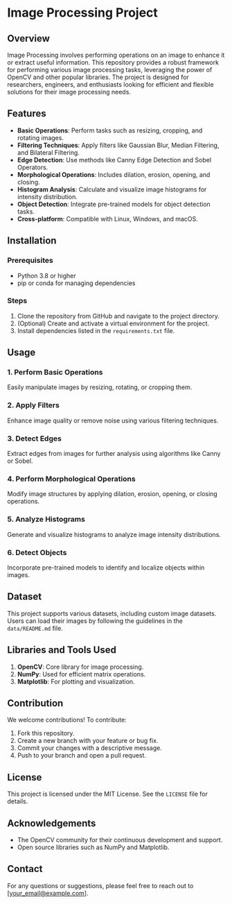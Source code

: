 # Image Processing Project

## Overview
Image Processing involves performing operations on an image to enhance it or extract useful information. This repository provides a robust framework for performing various image processing tasks, leveraging the power of OpenCV and other popular libraries. The project is designed for researchers, engineers, and enthusiasts looking for efficient and flexible solutions for their image processing needs.

## Features
- **Basic Operations**: Perform tasks such as resizing, cropping, and rotating images.
- **Filtering Techniques**: Apply filters like Gaussian Blur, Median Filtering, and Bilateral Filtering.
- **Edge Detection**: Use methods like Canny Edge Detection and Sobel Operators.
- **Morphological Operations**: Includes dilation, erosion, opening, and closing.
- **Histogram Analysis**: Calculate and visualize image histograms for intensity distribution.
- **Object Detection**: Integrate pre-trained models for object detection tasks.
- **Cross-platform**: Compatible with Linux, Windows, and macOS.

## Installation
### Prerequisites
- Python 3.8 or higher
- pip or conda for managing dependencies

### Steps
1. Clone the repository from GitHub and navigate to the project directory.
2. (Optional) Create and activate a virtual environment for the project.
3. Install dependencies listed in the `requirements.txt` file.

## Usage

### 1. Perform Basic Operations
Easily manipulate images by resizing, rotating, or cropping them.

### 2. Apply Filters
Enhance image quality or remove noise using various filtering techniques.

### 3. Detect Edges
Extract edges from images for further analysis using algorithms like Canny or Sobel.

### 4. Perform Morphological Operations
Modify image structures by applying dilation, erosion, opening, or closing operations.

### 5. Analyze Histograms
Generate and visualize histograms to analyze image intensity distributions.

### 6. Detect Objects
Incorporate pre-trained models to identify and localize objects within images.

## Dataset
This project supports various datasets, including custom image datasets. Users can load their images by following the guidelines in the `data/README.md` file.

## Libraries and Tools Used
1. **OpenCV**: Core library for image processing.
2. **NumPy**: Used for efficient matrix operations.
3. **Matplotlib**: For plotting and visualization.

## Contribution
We welcome contributions! To contribute:
1. Fork this repository.
2. Create a new branch with your feature or bug fix.
3. Commit your changes with a descriptive message.
4. Push to your branch and open a pull request.

## License
This project is licensed under the MIT License. See the `LICENSE` file for details.

## Acknowledgements
- The OpenCV community for their continuous development and support.
- Open source libraries such as NumPy and Matplotlib.

## Contact
For any questions or suggestions, please feel free to reach out to [your_email@example.com].

